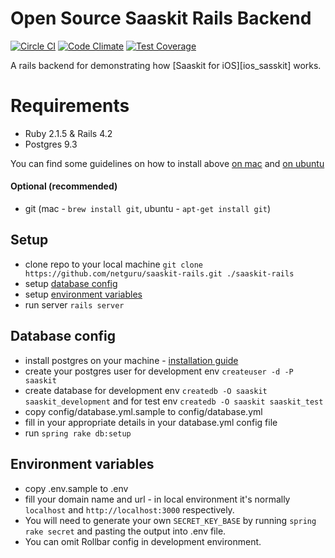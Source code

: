 Open Source Saaskit Rails Backend
=================================

[![Circle CI](https://circleci.com/gh/netguru/saaskit-rails.svg?style=svg)](https://circleci.com/gh/netguru/saaskit-rails) [![Code Climate](https://codeclimate.com/repos/54734062e30ba07474053280/badges/398895b59d76c0c16cd2/gpa.svg)](https://codeclimate.com/repos/54734062e30ba07474053280/feed) [![Test Coverage](https://codeclimate.com/repos/54734062e30ba07474053280/badges/398895b59d76c0c16cd2/coverage.svg)](https://codeclimate.com/repos/54734062e30ba07474053280/feed)

A rails backend for demonstrating how [Saaskit for iOS][ios_sasskit] works.

Requirements
============

- Ruby 2.1.5 & Rails 4.2
- Postgres 9.3

You can find some guidelines on how to install above [on mac][mac_guidelines] and [on ubuntu][ubuntu_guidelines]

#### Optional (recommended)

- git (mac - `brew install git`, ubuntu - `apt-get install git`)


Setup
-----

- clone repo to your local machine `git clone https://github.com/netguru/saaskit-rails.git ./saaskit-rails`
- setup [database config](#user-content-database-config)
- setup [environment variables](#user-content-environment-variables)
- run server `rails server`


Database config
---------------

- install postgres on your machine - [installation guide][postgres_guidelines]
- create your postgres user for development env `createuser -d -P saaskit`
- create database for development env `createdb -O saaskit saaskit_development` and for test env `createdb -O saaskit saaskit_test`
- copy config/database.yml.sample to config/database.yml
- fill in your appropriate details in your database.yml config file
- run `spring rake db:setup`

Environment variables
---------------------

- copy .env.sample to .env
- fill your domain name and url - in local environment it's normally `localhost` and `http://localhost:3000` respectively.
- You will need to generate your own `SECRET_KEY_BASE` by running `spring rake secret` and pasting the output into .env file.
- You can omit Rollbar config in development environment.

[ios_saaskit]: https://github.com/netguru/saaskit
[mac_guidelines]: https://gorails.com/setup/osx/10.10-yosemite
[ubuntu_guidelines]: https://gorails.com/setup/ubuntu/14.10
[postgres_guidelines]: https://wiki.postgresql.org/wiki/Detailed_installation_guides
